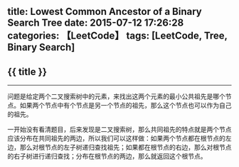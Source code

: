 title: Lowest Common Ancestor of a Binary Search Tree
date: 2015-07-12 17:26:28
categories: 【LeetCode】
tags: [LeetCode, Tree, Binary Search]
---
## {{ title }} ##

---

问题是给定两个二叉搜索树中的元素，来找出这两个元素的最小公共祖先是哪个节点。如果两个节点中有个节点是另一个节点的祖先，那么这个节点也可以作为自己的祖先。

一开始没有看清题目，后来发现是二叉搜索树，那么共同祖先的特点就是两个节点应该分布在共同祖先的两边，所以我们可以这样做：如果两个节点都在根节点的左边，那么对根节点的左子树递归查找祖先；如果都在根节点的右边，那么对根节点的右子树进行递归查找；分布在根节点的两边，那么就返回这个根节点。